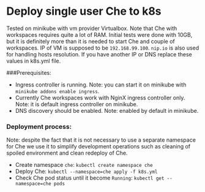 # Deploy single user Che to k8s
Tested on minikube with vm provider Virtualbox. Note that Che with workspaces requires quite a lot 
of RAM. Initial tests were done with 10GB, but it is definitely more than it is needed to start Che 
and couple of workspaces.
IP of VM is supposed to be `192.168.99.100`. `nip.io` is also used for handling hosts resolution.
If you have another IP or DNS replace these values in k8s.yml file.

###Prerequisites:
- Ingress controller is running. Note: you can start it on minikube with `minikube addons enable ingress`.
- Currently Che workspaces work with NginX ingress controller only. Note: it is default ingress controller on minikube.
- DNS discovery should be enabled. Note: enabled by default in minikube.
### Deployment process:
Note: despite the fact that it is not necessary to use a separate namespace for Che 
we use it to simplify development operations such as cleaning of spoiled environment 
and clean redeploy of Che.
- Create namespace `che`: `kubectl create namespace che`
- Deploy Che: `kubectl --namespace=che apply -f k8s.yml`
- Check Che pod status until it become `Running`: `kubectl get --namespace=che pods`
